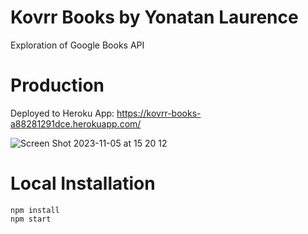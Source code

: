 # Kovrr Books by Yonatan Laurence

Exploration of Google Books API

# Production
Deployed to Heroku App: https://kovrr-books-a88281291dce.herokuapp.com/

![Screen Shot 2023-11-05 at 15 20 12](https://github.com/yangningBU/kovrr-books/assets/4258357/d97fee3b-64c4-4464-a963-2488299f997a)

# Local Installation
```
npm install
npm start
```
